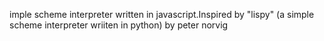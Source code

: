 imple scheme interpreter written in javascript.Inspired by "lispy" (a simple scheme interpreter wriiten in python) by peter norvig 
